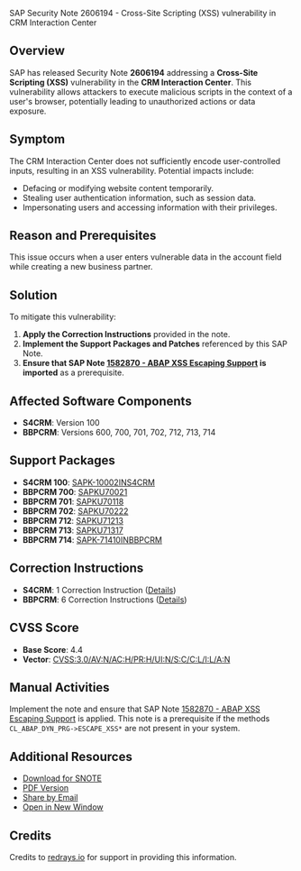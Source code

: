 SAP Security Note 2606194 - Cross-Site Scripting (XSS) vulnerability in CRM Interaction Center

**Overview**
---
SAP has released Security Note **2606194** addressing a **Cross-Site Scripting (XSS)** vulnerability in the **CRM Interaction Center**. This vulnerability allows attackers to execute malicious scripts in the context of a user's browser, potentially leading to unauthorized actions or data exposure.

**Symptom**
---
The CRM Interaction Center does not sufficiently encode user-controlled inputs, resulting in an XSS vulnerability. Potential impacts include:
- Defacing or modifying website content temporarily.
- Stealing user authentication information, such as session data.
- Impersonating users and accessing information with their privileges.

**Reason and Prerequisites**
---
This issue occurs when a user enters vulnerable data in the account field while creating a new business partner.

**Solution**
---
To mitigate this vulnerability:
1. **Apply the Correction Instructions** provided in the note.
2. **Implement the Support Packages and Patches** referenced by this SAP Note.
3. **Ensure that SAP Note [1582870 - ABAP XSS Escaping Support](https://me.sap.com/notes/1582870) is imported** as a prerequisite.

**Affected Software Components**
---
- **S4CRM**: Version 100
- **BBPCRM**: Versions 600, 700, 701, 702, 712, 713, 714

**Support Packages**
---
- **S4CRM 100**: [SAPK-10002INS4CRM](https://me.sap.com/supportpackage/SAPK-10002INS4CRM)
- **BBPCRM 700**: [SAPKU70021](https://me.sap.com/supportpackage/SAPKU70021)
- **BBPCRM 701**: [SAPKU70118](https://me.sap.com/supportpackage/SAPKU70118)
- **BBPCRM 702**: [SAPKU70222](https://me.sap.com/supportpackage/SAPKU70222)
- **BBPCRM 712**: [SAPKU71213](https://me.sap.com/supportpackage/SAPKU71213)
- **BBPCRM 713**: [SAPKU71317](https://me.sap.com/supportpackage/SAPKU71317)
- **BBPCRM 714**: [SAPK-71410INBBPCRM](https://me.sap.com/supportpackage/SAPK-71410INBBPCRM)

**Correction Instructions**
---
- **S4CRM**: 1 Correction Instruction ([Details](https://me.sap.com/corrins/0002606194/22392))
- **BBPCRM**: 6 Correction Instructions ([Details](https://me.sap.com/corrins/0002606194/63))

**CVSS Score**
---
- **Base Score**: 4.4
- **Vector**: [CVSS:3.0/AV:N/AC:H/PR:H/UI:N/S:C/C:L/I:L/A:N](https://www.first.org/cvss/calculator/3.0#CVSS:3.0/AV:N/AC:H/PR:H/UI:N/S:C/C:L/I:L/A:N)

**Manual Activities**
---
Implement the note and ensure that SAP Note [1582870 - ABAP XSS Escaping Support](https://me.sap.com/notes/1582870) is applied. This note is a prerequisite if the methods `CL_ABAP_DYN_PRG->ESCAPE_XSS*` are not present in your system.

**Additional Resources**
---
- [Download for SNOTE](https://notesdownloads.sap.com/note/0040000001517602020)
- [PDF Version](https://userapps.support.sap.com/sap/support/sfm/notes/print/0002606194?language=en-US&token=153E23F2E911B0187CC24EEE13D827A0)
- [Share by Email](https://me.sap.com/)
- [Open in New Window](https://me.sap.com/)

**Credits**
---
Credits to [redrays.io](https://redrays.io) for support in providing this information.
